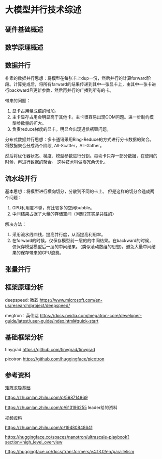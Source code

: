 # 大模型并行技术综述

## 硬件基础概述

## 数学原理概述

## 数据并行

朴素的数据并行思想：将模型在每张卡上dup一份，然后并行的计算forward阶段。计算完成后，将所有farward的结果传递到其中一张显卡上，由其中一张卡进行backward且更新参数，然后再并行的广播到所有的卡。 

带来的问题：

1. 显卡占用量成倍的增加。
2. 主卡显存占用会明显高于其他卡。主卡很容易出现OOM问题。进一步制约模型参数量的扩大。
3. 负责reduce梯度的显卡，明显会出现通信瓶颈问题。

分布式数据并行思想：多卡通讯采用Ring-Reduce的方式进行分卡数据的聚合。将数据聚合分成两个阶段, All-Scatter，All-Gather。 

然后将优化器状态、梯度、模型参数进行分割。每块卡只存一部分数据，在使用的时候，再进行数据的聚合。 这种技术叫做零冗余优化。 

## 流水线并行

基本思想：将模型进行横向切分，分散到不同的卡上。 但是这样的切分会造成两个问题：

1. GPU利用度不够，有比较多的空闲bubble。
2. 中间结果占据了大量的存储空间（问题2其实是共性的） 

解决方法： 

1. 采用流水线四线，提高并行度，从而提高利用率。
2. 在forward的时候，仅保存模型前一层的的中间结果。在backward的时候，仅保存模型模型后一层的中间结果。（类似滚动数组的思想)，避免大量中间结果的保存带来的GPU浪费。

## 张量并行



## 框架原理分析

deepspeed: 微软 https://www.microsoft.com/en-us/research/project/deepspeed/   

megtron：英伟达 https://docs.nvidia.com/megatron-core/developer-guide/latest/user-guide/index.html#quick-start

## 基础框架分析

tinygrad https://github.com/tinygrad/tinygrad

picotron https://github.com/huggingface/picotron

## 参考资料

[矩阵求导基础](https://zhuanlan.zhihu.com/p/262751195)

https://zhuanlan.zhihu.com/p/598714869 

https://zhuanlan.zhihu.com/p/613196255 leader给的资料

[视频资料](https://www.bilibili.com/video/BV1fyFheVETH/?spm_id_from=333.1387.favlist.content.click&vd_source=08270e62e2ccf7e3118d510f04e7e0dc)

https://zhuanlan.zhihu.com/p/19480848641

https://huggingface.co/spaces/nanotron/ultrascale-playbook?section=high_level_overview

https://huggingface.co/docs/transformers/v4.13.0/en/parallelism



